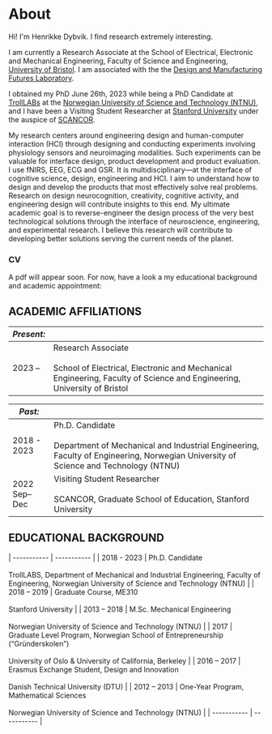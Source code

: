 # About

Hi! I'm Henrikke Dybvik. I find research extremely interesting. 

I am currently a Research Associate at the School of Electrical, Electronic and Mechanical Engineering, Faculty of Science and Engineering, [University of Bristol](https://www.bristol.ac.uk/). I am associated with the the [Design and Manufacturing Futures Laboratory](https://dmf-lab.co.uk/).


I obtained my PhD June 26th, 2023 while being a PhD Candidate at [TrollLABs](https://www.ntnu.edu/mtp/trolllabs) at the [Norwegian University of Science and Technology (NTNU)](https://www.ntnu.edu/), and I have been a Visiting Student Researcher at [Stanford University](https://www.stanford.edu/) under the auspice of [SCANCOR](https://scancor.org/). 

My research centers around engineering design and human-computer interaction (HCI) through designing and conducting experiments involving physiology sensors and neuroimaging modalities. Such experiments can be valuable for interface design, product development and product evaluation. I use fNIRS, EEG, ECG and GSR. It is multidisciplinary—at the interface of cognitive science, design, engineering and HCI. I aim to understand how to design and develop the products that most effectively solve real problems. Research on design neurocognition, creativity, cognitive activity, and engineering design will contribute insights to this end. My ultimate academic goal is to reverse-engineer the design process of the very best technological solutions through the interface of neuroscience, engineering, and experimental research. I believe this research will contribute to developing better solutions serving the current needs of the planet. 

### CV
A pdf will appear soon. For now, have a look a my educational background and academic appointment:

## ACADEMIC AFFILIATIONS 


| *Present:*  | | 
| ----------- | ----------- |
| 2023 –      | Research Associate <br><br> School of Electrical, Electronic and Mechanical Engineering, Faculty of Science and Engineering, University of Bristol |

| *Past:*     |  | 
| ----------- | ----------- |
| 2018 - 2023 |	Ph.D. Candidate <br><br> Department of Mechanical and Industrial Engineering, Faculty of Engineering, Norwegian University of Science and Technology (NTNU) |
| 2022 Sep–Dec |  Visiting Student Researcher <br><br> SCANCOR, Graduate School of Education, Stanford University |


## EDUCATIONAL BACKGROUND

| ----------- | ----------- |
| 2018 - 2023 |	Ph.D. Candidate <br><br> TrollLABS, Department of Mechanical and Industrial Engineering, Faculty of Engineering, Norwegian University of Science and Technology (NTNU) |
| 2018 – 2019 | Graduate Course, ME310 <br><br>	Stanford University | 
| 2013 – 2018 | M.Sc. Mechanical Engineering <br><br> Norwegian University of Science and Technology (NTNU) |
| 2017        | Graduate Level Program, Norwegian School of Entrepreneurship (“Gründerskolen”) <br><br>	University of Oslo & University of California, Berkeley |
| 2016 – 2017 | Erasmus Exchange Student, Design and Innovation <br><br> Danish Technical University (DTU) |
| 2012 – 2013 | One-Year Program, Mathematical Sciences <br><br> Norwegian University of Science and Technology (NTNU) |
| ----------- | ----------- |







